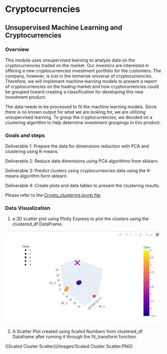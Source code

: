 # Cryptocurrencies
## Unsupervised Machine Learning and Cryptocurrencies

### Overview
This module uses unsupervised learning to analyze data on the cryptocurrencies traded on the market. Our investors are interested in offering a new cryptocurrencies investment portfolio for the customers. The company, however, is lost in the immense universe of cryptocurrencies. Therefore, we will implement machine learning models to present a report of cryptocurrencies on the trading market and how cryptocurrencies could be grouped toward creating a classification for developing this new investment product.

The data needs to be processed to fit the machine learning models. Since there is no known output for what we are looking for, we are utilizing unsupervised learning. To group the cryptocurrencies, we decided on a clustering algorithm to help determine investment groupings in this product.

### Goals and steps

Deliverable 1: Prepare the data for dimensions reduction with PCA and clustering using K-means.

Deliverable 2: Reduce data dimensions using PCA algorithms from sklearn.

Deliverable 3: Predict clusters using cryptocurrencies data using the K-means algorithm form sklearn.

Deliverable 4: Create plots and data tables to present the clustering results.

Please refer to the [Crypto_clustering.ipynb file](https://github.com/Roland791/Cryptocurrencies/blob/main/crypto_clustering.ipynb). 

### Data Visualization

1) a 3D scatter plot using Plotly Express to plot the clusters using the clustered_df DataFrame.

![3D Scatter](/images/3D_Scatter.PNG)

2) A Scatter Plot created using Scaled Numbers from clustered_df Dataframe after running it through the fit_transform function.

![Scaled Cluster Scatter](/images/Scaled Cluster Scatter.PNG)

